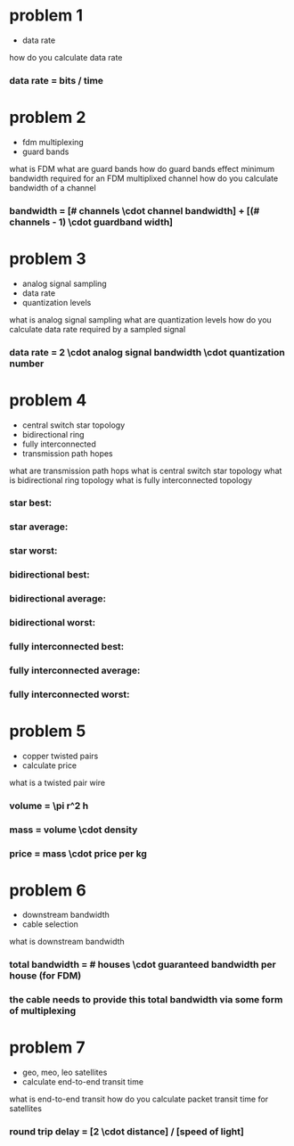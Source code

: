 # problem 1
- data rate

how do you calculate data rate

### data rate = bits / time

# problem 2
- fdm multiplexing
- guard bands

what is FDM
what are guard bands
how do guard bands effect minimum bandwidth required for an FDM multiplixed channel
how do you calculate bandwidth of a channel

### bandwidth = [# channels \cdot channel bandwidth] + [(# channels - 1) \cdot guardband width]

# problem 3
- analog signal sampling
- data rate
- quantization levels

what is analog signal sampling
what are quantization levels
how do you calculate data rate required by a sampled signal

### data rate = 2 \cdot analog signal bandwidth \cdot quantization number
 
# problem 4
- central switch star topology
- bidirectional ring
- fully interconnected
- transmission path hopes

what are transmission path hops
what is central switch star topology
what is bidirectional ring topology
what is fully interconnected topology

### star best: 
### star average: 
### star worst: 

### bidirectional best: 
### bidirectional average:
### bidirectional worst:

### fully interconnected best:
### fully interconnected average:
### fully interconnected worst:

### 

# problem 5
- copper twisted pairs
- calculate price 

what is a twisted pair wire

### volume = \pi r^2 h
### mass = volume \cdot density
### price = mass \cdot price per kg

# problem 6
- downstream bandwidth
- cable selection

what is downstream bandwidth

### total bandwidth = # houses \cdot guaranteed bandwidth per house (for FDM)
### the cable needs to provide this total bandwidth via some form of multiplexing

# problem 7
- geo, meo, leo satellites
- calculate end-to-end transit time

what is end-to-end transit
how do you calculate packet transit time for satellites

### round trip delay = [2 \cdot distance]  / [speed of light]
